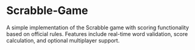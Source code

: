 # Scrabble-Game
A simple implementation of the Scrabble game with scoring functionality based on official rules. Features include real-time word validation, score calculation, and optional multiplayer support.
